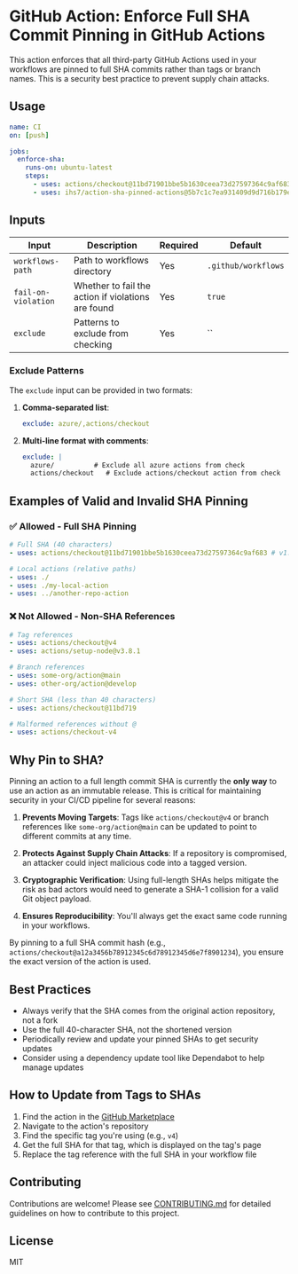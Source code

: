 # GitHub Action: Enforce Full SHA Commit Pinning in GitHub Actions

This action enforces that all third-party GitHub Actions used in your workflows are pinned to full SHA commits rather than tags or branch names. This is a security best practice to prevent supply chain attacks.

## Usage

```yaml
name: CI
on: [push]

jobs:
  enforce-sha:
    runs-on: ubuntu-latest
    steps:
      - uses: actions/checkout@11bd71901bbe5b1630ceea73d27597364c9af683 # v1.0.0
      - uses: ihs7/action-sha-pinned-actions@5b7c1c7ea931409d9d716b179eb18123d27041f0 # v1.0.0
```

## Inputs

| Input               | Description                                               | Required | Default             |
| ------------------- | --------------------------------------------------------- | -------- | ------------------- |
| `workflows-path`    | Path to workflows directory                               | Yes      | `.github/workflows` |
| `fail-on-violation` | Whether to fail the action if violations are found        | Yes      | `true`              |
| `exclude`           | Patterns to exclude from checking                         | Yes      | ``                  |

### Exclude Patterns

The `exclude` input can be provided in two formats:

1. **Comma-separated list**:
   ```yaml
   exclude: azure/,actions/checkout
   ```

2. **Multi-line format with comments**:
   ```yaml
   exclude: |
     azure/          # Exclude all azure actions from check
     actions/checkout   # Exclude actions/checkout action from check
   ```

## Examples of Valid and Invalid SHA Pinning

### ✅ Allowed - Full SHA Pinning

```yaml
# Full SHA (40 characters)
- uses: actions/checkout@11bd71901bbe5b1630ceea73d27597364c9af683 # v1.0.0

# Local actions (relative paths)
- uses: ./
- uses: ./my-local-action
- uses: ../another-repo-action
```

### ❌ Not Allowed - Non-SHA References

```yaml
# Tag references
- uses: actions/checkout@v4
- uses: actions/setup-node@v3.8.1

# Branch references
- uses: some-org/action@main
- uses: other-org/action@develop

# Short SHA (less than 40 characters)
- uses: actions/checkout@11bd719

# Malformed references without @
- uses: actions/checkout-v4
```

## Why Pin to SHA?

Pinning an action to a full length commit SHA is currently the **only way** to use an action as an immutable release. This is critical for maintaining security in your CI/CD pipeline for several reasons:

1. **Prevents Moving Targets**: Tags like `actions/checkout@v4` or branch references like `some-org/action@main` can be updated to point to different commits at any time.

2. **Protects Against Supply Chain Attacks**: If a repository is compromised, an attacker could inject malicious code into a tagged version.

3. **Cryptographic Verification**: Using full-length SHAs helps mitigate the risk as bad actors would need to generate a SHA-1 collision for a valid Git object payload.

4. **Ensures Reproducibility**: You'll always get the exact same code running in your workflows.

By pinning to a full SHA commit hash (e.g., `actions/checkout@a12a3456b78912345c6d78912345d6e7f8901234`), you ensure the exact version of the action is used.

## Best Practices

- Always verify that the SHA comes from the original action repository, not a fork
- Use the full 40-character SHA, not the shortened version
- Periodically review and update your pinned SHAs to get security updates
- Consider using a dependency update tool like Dependabot to help manage updates

## How to Update from Tags to SHAs

1. Find the action in the [GitHub Marketplace](https://github.com/marketplace?type=actions)
2. Navigate to the action's repository
3. Find the specific tag you're using (e.g., `v4`)
4. Get the full SHA for that tag, which is displayed on the tag's page
5. Replace the tag reference with the full SHA in your workflow file

## Contributing

Contributions are welcome! Please see [CONTRIBUTING.md](CONTRIBUTING.md) for detailed guidelines on how to contribute to this project.

## License

MIT
